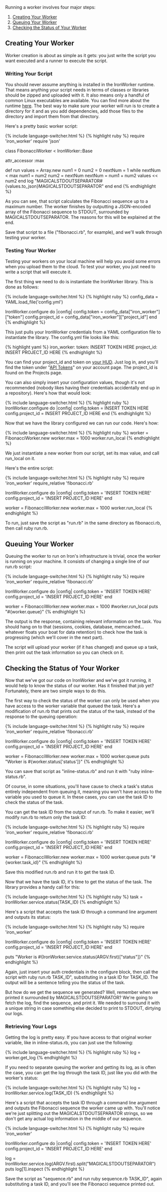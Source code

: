 Running a worker involves four major steps:

1. [Creating Your Worker](#creating_your_worker)
2. [Queuing Your Worker](#queuing_your_worker)
3. [Checking the Status of Your Worker](#checking_the_status_of_your_worker)

## Creating Your Worker

Worker creation is about as simple as it gets: you just write the script you want executed and a runner to execute the script.

### Writing Your Script

You should never assume anything is installed in the IronWorker runtime. That means anything your script needs in terms of classes or libraries should be zipped and uploaded with it. It also means only a handful of common Linux executables are available. You can find more about the runtime [here](/worker/reference/environment). The best way to make sure your worker will run is to create a directory for it and as you add dependencies, add those files to the directory and import them from that directory.

Here's a pretty basic worker script:

{% include language-switcher.html %}
{% highlight ruby %}
require 'iron_worker'
require 'json'

class FibonacciWorker < IronWorker::Base

  attr_accessor :max

  def run
    values = Array.new
    num1 = 0
    num2 = 0
    nextNum = 1
    while nextNum < max
      num1 = num2
      num2 = nextNum
      nextNum = num1 + num2
      values << num2
    end
    log "MAGICALSTDOUTSEPARATOR#{values.to_json}MAGICALSTDOUTSEPARATOR"
  end
end
{% endhighlight %}

As you can see, that script calculates the Fibonacci sequence up to a maximum number. The worker finishes by outputting a JSON-encoded array of the Fibonacci sequence to STDOUT, surrounded by <span class="fixed-width">MAGICALSTDOUTSEPARATOR</span>. The reasons for this will be explained at the end.

Save that script to a file ("fibonacci.<span class="language extension">rb</span>", for example), and we'll walk through testing your worker.

### Testing Your Worker

Testing your workers on your local machine will help you avoid some errors when you upload them to the cloud. To test your worker, you just need to write a script that will execute it.

The first thing we need to do is instantiate the IronWorker library. This is done as follows:

{% include language-switcher.html %}
{% highlight ruby %}
config_data = YAML.load_file('config.yml')

IronWorker.configure do |config|
  config.token = config_data["iron_worker"]["token"]
  config.project_id = config_data["iron_worker"]["project_id"]
end
{% endhighlight %}

This just pulls your IronWorker credentials from a YAML configuration file to instantiate the library. The config.yml file looks like this:

{% highlight yaml %}
iron_worker:
    token: INSERT TOKEN HERE
    project_id: INSERT PROJECT_ID HERE
{% endhighlight %}

You can find your <span class="fixed-width">project_id</span> and <span class="fixed-width">token</span> on [your HUD](https://hud.iron.io). Just log in, and you'll find the <span class="fixed-width">token</span> under "[API Tokens](https://hud.iron.io/tokens)" on your account page. The <span class="fixed-width">project_id</span> is found on the Projects page.

You can also simply insert your configuration values, though it's not recommended (nobody likes having their credentials accidentally end up in a repository). Here's how that would look:

{% include language-switcher.html %}
{% highlight ruby %}
IronWorker.configure do |config|
  config.token = INSERT TOKEN HERE
  config.project_id = INSERT PROJECT_ID HERE
end
{% endhighlight %}

Now that we have the library configured we can run our code. Here's how:

{% include language-switcher.html %}
{% highlight ruby %}
worker = FibonacciWorker.new
worker.max = 1000
worker.run_local
{% endhighlight %}

We just instantiate a new worker from our script, set its <span class="fixed-width">max</span> value, and call <span class="fixed-width">run_local</span> on it.

Here's the entire script:

{% include language-switcher.html %}
{% highlight ruby %}
require 'iron_worker'
require_relative 'fibonacci.rb'

IronWorker.configure do |config|
  config.token = 'INSERT TOKEN HERE'
  config.project_id = 'INSERT PROJECT_ID HERE'
end

worker = FibonacciWorker.new
worker.max = 1000
worker.run_local
{% endhighlight %}

To run, just save the script as "run.<span class="language extension">rb</span>" in the same directory as fibonacci.<span class="language extension">rb</span>, then call <span class="fixed-width"><span class="language command">ruby</span> run.<span class="language extension">rb</span></span>.

## Queuing Your Worker

Queuing the worker to run on Iron's infrastructure is trivial, once the worker is running on your machine. It consists of changing a single line of our <span class="fixed-width">run.<span class="language extension">rb</span></span> script:

{% include language-switcher.html %}
{% highlight ruby %}
require 'iron_worker'
require_relative 'fibonacci.rb'

IronWorker.configure do |config|
  config.token = 'INSERT TOKEN HERE'
  config.project_id = 'INSERT PROJECT_ID HERE'
end

worker = FibonacciWorker.new
worker.max = 1000
#worker.run_local
puts "#{worker.queue}"
{% endhighlight %}

The output is the response, containing relevant information on the task. You should hang on to that (sessions, cookies, database, memcached... whatever floats your boat for data retention) to check how the task is progressing (which we'll cover in the next part).

The script will upload your worker (if it has changed) and queue up a task, then print out the task information so you can check on it. 

## Checking the Status of Your Worker

Now that we've got our code on IronWorker and we've got it running, it would help to know the status of our worker. Has it finished that job yet? Fortunately, there are two simple ways to do this.

The first way to check the status of the worker can only be used when you have access to the <span class="fixed-width">worker</span> variable that queued the task. Here's a modification of <span class="fixed-width">run.<span class="language extension">rb</span></span> that prints out the status of the task, instead of the response to the queuing operation:

{% include language-switcher.html %}
{% highlight ruby %}
require 'iron_worker'
require_relative 'fibonacci.rb'

IronWorker.configure do |config|
  config.token = 'INSERT TOKEN HERE'
  config.project_id = 'INSERT PROJECT_ID HERE'
end

worker = FibonacciWorker.new
worker.max = 1000
worker.queue
puts "Worker is #{worker.status['status']}"
{% endhighlight %}

You can save that script as "inline-status.<span class="language extension">rb</span>" and run it with "<span class="fixed-width"><span class="language command">ruby</span> inline-status.<span class="language extension">rb</span></span>".

Of course, in some situations, you'll have cause to check a task's status entirely independent from queuing it, meaning you won't have access to the variable you used to queue it. In these cases, you can use the task ID to check the status of the task.

You can get the task ID from the output of run.<span class="language extension">rb</span>. To make it easier, we'll modify run.<span class="language extension">rb</span> to return only the task ID:

{% include language-switcher.html %}
{% highlight ruby %}
require 'iron_worker'
require_relative 'fibonacci.rb'

IronWorker.configure do |config|
  config.token = 'INSERT TOKEN HERE'
  config.project_id = 'INSERT PROJECT_ID HERE'
end

worker = FibonacciWorker.new
worker.max = 1000
worker.queue
puts "#{worker.task_id}"
{% endhighlight %}

Save this modified run.<span class="language extension">rb</span> and run it to get the task ID.

Now that we have the task ID, it's time to get the status of the task. The library provides a handy call for this:

{% include language-switcher.html %}
{% highlight ruby %}
task = IronWorker.service.status(TASK_ID)
{% endhighlight %}

Here's a script that accepts the task ID through a command line argument and outputs its status:

{% include language-switcher.html %}
{% highlight ruby %}
require 'iron_worker'

IronWorker.configure do |config|
  config.token = 'INSERT TOKEN HERE'
  config.project_id = 'INSERT PROJECT_ID HERE'
end

puts "Worker is #{IronWorker.service.status(ARGV.first)["status"]}"
{% endhighlight %}

Again, just insert your auth credentials in the configure block, then call the script with <span class="fixed-width"><span class="language command">ruby</span> run.<span class="language extension">rb</span> TASK_ID</span>", substituting in a task ID for TASK_ID. The output will be a sentence telling you the status of the task.

But how do we get the sequence we generated? Well, remember when we printed it surrounded by <span class="fixed-width">MAGICALSTDOUTSEPARATOR</span>? We're going to fetch the log, find the sequence, and print it. We needed to surround it with a unique string in case something else decided to print to STDOUT, dirtying our logs.

### Retrieving Your Logs

Getting the log is pretty easy. If you have access to that original <span class="fixed-width">worker</span> variable, like in inline-status.<span class="language extension">rb</span>, you can just use the following:

{% include language-switcher.html %}
{% highlight ruby %}
log = worker.get_log
{% endhighlight %}

If you need to separate queuing the worker and getting its log, as is often the case, you can get the log through the task ID, just like you did with the worker's status:

{% include language-switcher.html %}
{% highlight ruby %}
log = IronWorker.service.log(TASK_ID)
{% endhighlight %}

Here's a script that accepts the task ID through a command line argument and outputs the Fibonacci sequence the worker came up with. You'll notice we're just splitting out the <span class="fixed-width">MAGICALSTDOUTSEPARATOR</span> strings, so we don't get any actual log information in the middle of our sequence.

{% include language-switcher.html %}
{% highlight ruby %}
require 'iron_worker'

IronWorker.configure do |config|
  config.token = 'INSERT TOKEN HERE'
  config.project_id = 'INSERT PROJECT_ID HERE'
end

log = IronWorker.service.log(ARGV.first).split("MAGICALSTDOUTSEPARATOR")
puts log[1].inspect
{% endhighlight %}

Save the script as "sequence.<span class="language extension">rb</span>" and run <span class="fixed-width"><span class="language command">ruby</span> sequence.<span class="language extension">rb</span> TASK_ID"</span>, again substituting a task ID, and you'll see the Fibonacci sequence printed out.
